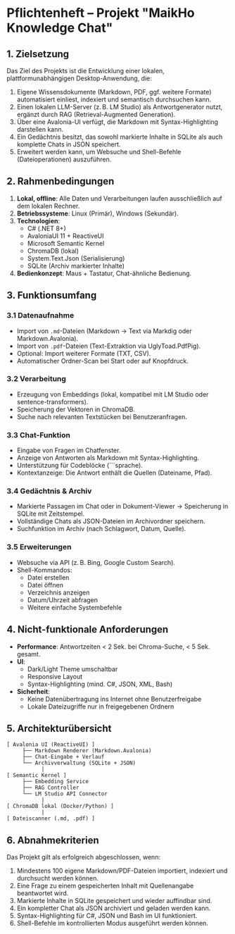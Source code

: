 
# Pflichtenheft – Projekt "MaikHo Knowledge Chat"

## 1. Zielsetzung
Das Ziel des Projekts ist die Entwicklung einer lokalen, plattformunabhängigen Desktop-Anwendung, die:
1. Eigene Wissensdokumente (Markdown, PDF, ggf. weitere Formate) automatisiert einliest, indexiert und semantisch durchsuchen kann.
2. Einen lokalen LLM-Server (z. B. LM Studio) als Antwortgenerator nutzt, ergänzt durch RAG (Retrieval-Augmented Generation).
3. Über eine Avalonia-UI verfügt, die Markdown mit Syntax-Highlighting darstellen kann.
4. Ein Gedächtnis besitzt, das sowohl markierte Inhalte in SQLite als auch komplette Chats in JSON speichert.
5. Erweitert werden kann, um Websuche und Shell-Befehle (Dateioperationen) auszuführen.

## 2. Rahmenbedingungen
1. **Lokal, offline**: Alle Daten und Verarbeitungen laufen ausschließlich auf dem lokalen Rechner.
2. **Betriebssysteme**: Linux (Primär), Windows (Sekundär).
3. **Technologien**:
   - C# (.NET 8+)
   - AvaloniaUI 11 + ReactiveUI
   - Microsoft Semantic Kernel
   - ChromaDB (lokal)
   - System.Text.Json (Serialisierung)
   - SQLite (Archiv markierter Inhalte)
4. **Bedienkonzept**: Maus + Tastatur, Chat-ähnliche Bedienung.

## 3. Funktionsumfang

### 3.1 Datenaufnahme
- Import von `.md`-Dateien (Markdown → Text via Markdig oder Markdown.Avalonia).
- Import von `.pdf`-Dateien (Text-Extraktion via UglyToad.PdfPig).
- Optional: Import weiterer Formate (TXT, CSV).
- Automatischer Ordner-Scan bei Start oder auf Knopfdruck.

### 3.2 Verarbeitung
- Erzeugung von Embeddings (lokal, kompatibel mit LM Studio oder sentence-transformers).
- Speicherung der Vektoren in ChromaDB.
- Suche nach relevanten Textstücken bei Benutzeranfragen.

### 3.3 Chat-Funktion
- Eingabe von Fragen im Chatfenster.
- Anzeige von Antworten als Markdown mit Syntax-Highlighting.
- Unterstützung für Codeblöcke (```sprache).
- Kontextanzeige: Die Antwort enthält die Quellen (Dateiname, Pfad).

### 3.4 Gedächtnis & Archiv
- Markierte Passagen im Chat oder in Dokument-Viewer → Speicherung in SQLite mit Zeitstempel.
- Vollständige Chats als JSON-Dateien im Archivordner speichern.
- Suchfunktion im Archiv (nach Schlagwort, Datum, Quelle).

### 3.5 Erweiterungen
- Websuche via API (z. B. Bing, Google Custom Search).
- Shell-Kommandos:
  - Datei erstellen
  - Datei öffnen
  - Verzeichnis anzeigen
  - Datum/Uhrzeit abfragen
  - Weitere einfache Systembefehle

## 4. Nicht-funktionale Anforderungen
- **Performance**: Antwortzeiten < 2 Sek. bei Chroma-Suche, < 5 Sek. gesamt.
- **UI**:
  - Dark/Light Theme umschaltbar
  - Responsive Layout
  - Syntax-Highlighting (mind. C#, JSON, XML, Bash)
- **Sicherheit**:
  - Keine Datenübertragung ins Internet ohne Benutzerfreigabe
  - Lokale Dateizugriffe nur in freigegebenen Ordnern

## 5. Architekturübersicht

```
[ Avalonia UI (ReactiveUI) ]
     ├── Markdown Renderer (Markdown.Avalonia)
     ├── Chat-Eingabe + Verlauf
     └── Archivverwaltung (SQLite + JSON)
           |
[ Semantic Kernel ]
     ├── Embedding Service
     ├── RAG Controller
     └── LM Studio API Connector
           |
[ ChromaDB lokal (Docker/Python) ]
           |
[ Dateiscanner (.md, .pdf) ]
```

## 6. Abnahmekriterien
Das Projekt gilt als erfolgreich abgeschlossen, wenn:
1. Mindestens 100 eigene Markdown/PDF-Dateien importiert, indexiert und durchsucht werden können.
2. Eine Frage zu einem gespeicherten Inhalt mit Quellenangabe beantwortet wird.
3. Markierte Inhalte in SQLite gespeichert und wieder auffindbar sind.
4. Ein kompletter Chat als JSON archiviert und geladen werden kann.
5. Syntax-Highlighting für C#, JSON und Bash im UI funktioniert.
6. Shell-Befehle im kontrollierten Modus ausgeführt werden können.
